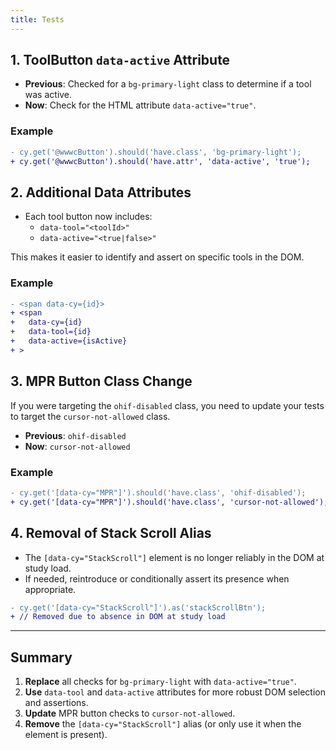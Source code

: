```yaml
---
title: Tests
---
```



## 1. ToolButton `data-active` Attribute

- **Previous**: Checked for a `bg-primary-light` class to determine if a tool was active.
- **Now**: Check for the HTML attribute `data-active="true"`.

### Example

```diff
- cy.get('@wwwcButton').should('have.class', 'bg-primary-light');
+ cy.get('@wwwcButton').should('have.attr', 'data-active', 'true');
```

## 2. Additional Data Attributes

- Each tool button now includes:
  - `data-tool="<toolId>"`
  - `data-active="<true|false>"`

This makes it easier to identify and assert on specific tools in the DOM.

### Example

```diff
- <span data-cy={id}>
+ <span
+   data-cy={id}
+   data-tool={id}
+   data-active={isActive}
+ >
```

## 3. MPR Button Class Change

If you were targeting the `ohif-disabled` class, you need to update your tests to target the `cursor-not-allowed` class.

- **Previous**: `ohif-disabled`
- **Now**: `cursor-not-allowed`

### Example

```diff
- cy.get('[data-cy="MPR"]').should('have.class', 'ohif-disabled');
+ cy.get('[data-cy="MPR"]').should('have.class', 'cursor-not-allowed');
```

## 4. Removal of Stack Scroll Alias

- The `[data-cy="StackScroll"]` element is no longer reliably in the DOM at study load.
- If needed, reintroduce or conditionally assert its presence when appropriate.

```diff
- cy.get('[data-cy="StackScroll"]').as('stackScrollBtn');
+ // Removed due to absence in DOM at study load
```

---

## Summary

1. **Replace** all checks for `bg-primary-light` with `data-active="true"`.
2. **Use** `data-tool` and `data-active` attributes for more robust DOM selection and assertions.
3. **Update** MPR button checks to `cursor-not-allowed`.
4. **Remove** the `[data-cy="StackScroll"]` alias (or only use it when the element is present).
